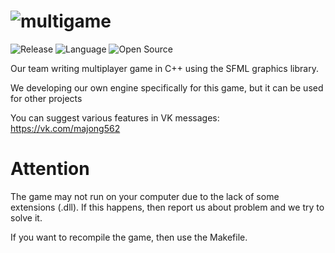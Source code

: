 # ![multigame](https://github.com/George562/multigame/blob/main/sources/textures/Player.png)

![Release](https://img.shields.io/badge/Version-v0.2-blueviolet)
![Language](https://img.shields.io/badge/Language-C%2B%2B-0052cf)
![Open Source](https://badges.frapsoft.com/os/v2/open-source.svg?v=103)

Our team writing multiplayer game in C++ using the SFML graphics library.

We developing our own engine specifically for this game, but it can be used for other projects

You can suggest various features in VK messages: https://vk.com/majong562

# Attention

The game may not run on your computer due to the lack of some extensions (.dll). If this happens, then report us about problem and we try to solve it.

If you want to recompile the game, then use the Makefile.
